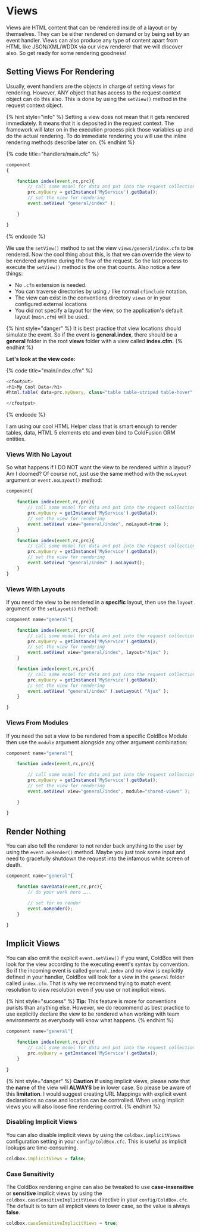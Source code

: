 # Views

Views are HTML content that can be rendered inside of a layout or by themselves. They can be either rendered on demand or by being set by an event handler. Views can also produce any type of content apart from HTML like JSON/XML/WDDX via our view renderer that we will discover also. So get ready for some rendering goodness!

## Setting Views For Rendering

Usually, event handlers are the objects in charge of setting views for rendering. However, ANY object that has access to the request context object can do this also. This is done by using the `setView()` method in the request context object.

{% hint style="info" %}
Setting a view does not mean that it gets rendered immediately. It means that it is deposited in the request context. The framework will later on in the execution process pick those variables up and do the actual rendering. To do immediate rendering you will use the inline rendering methods describe later on.
{% endhint %}

{% code title="handlers/main.cfc" %}
```javascript
component
{

    function index(event,rc,prc){
        // call some model for data and put into the request collection
        prc.myQuery = getInstance('MyService').getData();
        // set the view for rendering
        event.setView( "general/index" );

    }

}
```
{% endcode %}

We use the `setView()` method to set the view `views/general/index.cfm` to be rendered. Now the cool thing about this, is that we can override the view to be rendered anytime during the flow of the request. So the last process to execute the `setView()` method is the one that counts. Also notice a few things:

* No `.cfm` extension is needed.
* You can traverse directories by using `/` like normal `cfinclude` notation.
* The view can exist in the conventions directory `views` or in your configured external locations
* You did not specify a layout for the view, so the application's default layout (`main.cfm`) will be used.

{% hint style="danger" %}
It is best practice that view locations should simulate the event. So if the event is **general.index**, there should be a **general** folder in the root **views** folder with a view called **index.cfm.**
{% endhint %}

**Let's look at the view code:**

{% code title="main/index.cfm" %}
```javascript
<cfoutput>
<h1>My Cool Data</h1>
#html.table( data=prc.myQuery, class="table table-striped table-hover" )#

</cfoutput>
```
{% endcode %}

I am using our cool HTML Helper class that is smart enough to render tables, data, HTML 5 elements etc and even bind to ColdFusion ORM entities.

### Views With No Layout

So what happens if I DO NOT want the view to be rendered within a layout? Am I doomed? Of course not, just use the same method with the `noLayout` argument or `event.noLayout()` method:

```javascript
component{

    function index(event,rc,prc){
        // call some model for data and put into the request collection
        prc.myQuery = getInstance('MyService').getData();
        // set the view for rendering
        event.setView( view="general/index", noLayout=true );
    }

    function index(event,rc,prc){
        // call some model for data and put into the request collection
        prc.myQuery = getInstance('MyService').getData();
        // set the view for rendering
        event.setView( "general/index" ).noLayout();
    }
}
```

### Views With Layouts

If you need the view to be rendered in a **specific** layout, then use the `layout` argument or the `setLayout()` method:

```javascript
component name="general"{

    function index(event,rc,prc){
        // call some model for data and put into the request collection
        prc.myQuery = getInstance('MyService').getData();
        // set the view for rendering
        event.setView( view="general/index", layout="Ajax" );
    }

    function index(event,rc,prc){
        // call some model for data and put into the request collection
        prc.myQuery = getInstance('MyService').getData();
        // set the view for rendering
        event.setView( "general/index" ).setLayout( "Ajax" );
    }

}
```

### Views From Modules

If you need the set a view to be rendered from a specific ColdBox Module then use the `module` argument alongside any other argument combination:

```javascript
component name="general"{

    function index(event,rc,prc){

        // call some model for data and put into the request collection
        prc.myQuery = getInstance('MyService').getData();
        // set the view for rendering
        event.setView( view="general/index", module="shared-views" );

    }

}
```

## Render Nothing

You can also tell the renderer to not render back anything to the user by using the `event.noRender()` method. Maybe you just took some input and need to gracefully shutdown the request into the infamous white screen of death.

```javascript
component name="general"{

    function saveData(event,rc,prc){
        // do your work here …..

        // set for no render
        event.noRender();
    }

}
```

## Implicit Views

You can also omit the explicit `event.setView()` if you want, ColdBox will then look for the view according to the executing event's syntax by convention. So if the incoming event is called `general.index` and no view is explicitly defined in your handler, ColdBox will look for a view in the `general` folder called `index.cfm`. That is why we recommend trying to match event resolution to view resolution even if you use or not implicit views.

{% hint style="success" %}
**Tip:** This feature is more for conventions purists than anything else. However, we do recommend as best practice to use explicitly declare the view to be rendered when working with team environments as everybody will know what happens.
{% endhint %}

```javascript
component name="general"{

    function index(event,rc,prc){
        // call some model for data and put into the request collection
        prc.myQuery = getInstance('MyService').getData();    
    }

}
```

{% hint style="danger" %}
**Caution** If using implicit views, please note that the **name** of the view will **ALWAYS** be in lower case. So please be aware of this **limitation**. I would suggest creating URL Mappings with explicit event declarations so case and location can be controlled. When using implicit views you will also loose fine rendering control.
{% endhint %}

### Disabling Implicit Views

You can also disable implicit views by using the `coldbox.implicitViews` configuration setting in your `config/ColdBox.cfc`. This is useful as implicit lookups are time-consuming.

```javascript
coldbox.implicitViews = false;
```

### Case Sensitivity

The ColdBox rendering engine can also be tweaked to use **case-insensitive** or **sensitive** implicit views by using the `coldbox.caseSensitiveImplicitViews` directive in your `config/ColdBox.cfc`. The default is to turn all implicit views to lower case, so the value is always **false**.

```javascript
coldbox.caseSensitiveImplicitViews = true;
```
